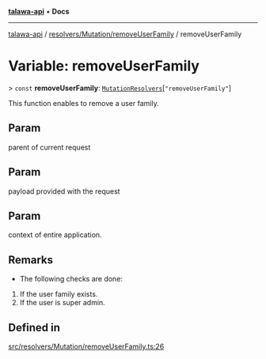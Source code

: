 [**talawa-api**](../../../../README.md) • **Docs**

***

[talawa-api](../../../../modules.md) / [resolvers/Mutation/removeUserFamily](../README.md) / removeUserFamily

# Variable: removeUserFamily

\> `const` **removeUserFamily**: [`MutationResolvers`](../../../../types/generatedGraphQLTypes/type-aliases/MutationResolvers.md)\[`"removeUserFamily"`\]

This function enables to remove a user family.

## Param

parent of current request

## Param

payload provided with the request

## Param

context of entire application.

## Remarks

- The following checks are done:
1. If the user family exists.
2. If the user is super admin.

## Defined in

[src/resolvers/Mutation/removeUserFamily.ts:26](https://github.com/PalisadoesFoundation/talawa-api/blob/d0c167bb942c4778fba221c2cdd27665fc7dbf61/src/resolvers/Mutation/removeUserFamily.ts#L26)
